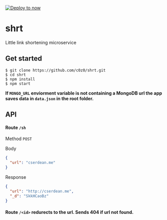 [![Deploy to now](https://deploy.now.sh/static/button.svg)](https://deploy.now.sh/?repo=https://github.com/c0z0/shrt?env=MONGO_URL)

# shrt
Little link shortening microservice

## Get started
```
$ git clone https://github.com/c0z0/shrt.git
$ cd shrt
$ npm install
$ npm start
```

<b> If `MONGO_URL` enviorment variable is not containing a MongoDB url the app saves data in `data.json` in the root folder.</b>

## API

#### Route `/sh`
Method `POST`

Body
```JSON
{
  "url": "cserdean.me"
}
```
Response
```JSON
{
  "url": "http://cserdean.me",
  "_d": "SkkHCaoBz"
}
```

#### Route `/<id>` redurects to the url. Sends 404 if url not found.
